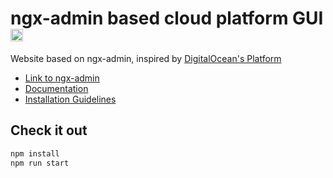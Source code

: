 # ngx-admin based cloud platform GUI [<img src="https://i.imgur.com/oMcxwZ0.png" alt="Eva Design System" height="20px" />](https://hubs.ly/H0n4ZDy0)

Website based on ngx-admin, inspired by [DigitalOcean's Platform](https://digitalocean.com)  

- [Link to ngx-admin](https://github.com/akveo/ngx-admin)  
- [Documentation](https://hubs.ly/H0n4Sfq0)  
- [Installation Guidelines](https://hubs.ly/H0n4Svc0)  



## Check it out
```sh
npm install
npm run start
```
